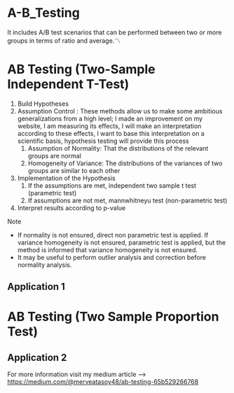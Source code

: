 # A-B_Testing
It includes A/B test scenarios that can be performed between two or more groups in terms of ratio and average.〽

# AB Testing (Two-Sample Independent T-Test)

 1. Build Hypotheses
 2. Assumption Control : These methods allow us to make some ambitious generalizations from a high level; I made an improvement on my website, I am measuring its effects, I will make an interpretation according to these effects, I want to base this interpretation on a scientific basis, hypothesis testing will provide this process
    1. Assumption of Normality: That the distributions of the relevant groups are normal
    2. Homogeneity of Variance: The distributions of the variances of two groups are similar to each other
 3. Implementation of the Hypothesis
    1. If the assumptions are met, independent two sample t test (parametric test)
    2. If assumptions are not met, mannwhitneyu test (non-parametric test)
 4. Interpret results according to p-value

 Note
 - If normality is not ensured, direct non parametric test is applied. If variance homogeneity is not ensured, parametric test is applied, but the method is informed that variance homogeneity is not ensured. 
 - It may be useful to perform outlier analysis and correction before normality analysis.
## Application 1

# AB Testing (Two Sample Proportion Test)

## Application 2

For more information visit my medium article -->  https://medium.com/@merveatasoy48/ab-testing-65b529266768

